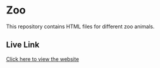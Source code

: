 # Zoo

This repository contains HTML files for different zoo animals.

## Live Link
[Click here to view the website](https://Santiago0303afk.github.io/zoo./)
